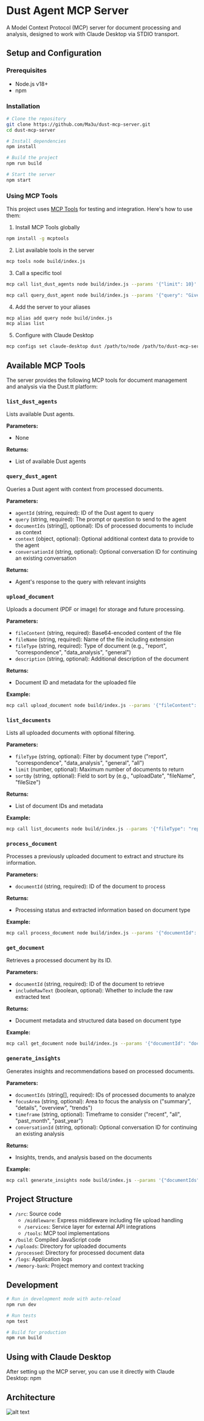 

# Dust Agent MCP Server

A Model Context Protocol (MCP) server for document processing and analysis, designed to work with Claude Desktop via STDIO transport.

## Setup and Configuration

### Prerequisites

- Node.js v18+
- npm

### Installation

```bash
# Clone the repository
git clone https://github.com/Ma3u/dust-mcp-server.git
cd dust-mcp-server

# Install dependencies
npm install

# Build the project
npm run build

# Start the server
npm start
```

### Using MCP Tools

This project uses [MCP Tools](https://github.com/f/mcptools) for testing and integration. Here's how to use them:

1. Install MCP Tools globally

```bash
npm install -g mcptools
```

2. List available tools in the server

```bash
mcp tools node build/index.js
```

3. Call a specific tool

```bash
mcp call list_dust_agents node build/index.js --params '{"limit": 10}'

mcp call query_dust_agent node build/index.js --params '{"query": "Give me a summary"}'
```

4. Add the server to your aliases

```bash
mcp alias add query node build/index.js
mcp alias list
```

5. Configure with Claude Desktop

```bash
mcp configs set claude-desktop dust /path/to/node /path/to/dust-mcp-server/build/index.js
```

## Available MCP Tools

The server provides the following MCP tools for document management and analysis via the Dust.tt platform:

### `list_dust_agents`

Lists available Dust agents.

**Parameters:**

- None

**Returns:**

- List of available Dust agents

### `query_dust_agent`

Queries a Dust agent with context from processed documents.

**Parameters:**

- `agentId` (string, required): ID of the Dust agent to query
- `query` (string, required): The prompt or question to send to the agent
- `documentIds` (string[], optional): IDs of processed documents to include as context
- `context` (object, optional): Optional additional context data to provide to the agent
- `conversationId` (string, optional): Optional conversation ID for continuing an existing conversation

**Returns:**

- Agent's response to the query with relevant insights

### `upload_document`

Uploads a document (PDF or image) for storage and future processing.

**Parameters:**

- `fileContent` (string, required): Base64-encoded content of the file
- `fileName` (string, required): Name of the file including extension
- `fileType` (string, required): Type of document (e.g., "report", "correspondence", "data_analysis", "general")
- `description` (string, optional): Additional description of the document

**Returns:**

- Document ID and metadata for the uploaded file

**Example:**

```bash
mcp call upload_document node build/index.js --params '{"fileContent": "base64-encoded-content", "fileName": "report.pdf", "fileType": "report", "description": "Quarterly analysis report"}'
```

### `list_documents`

Lists all uploaded documents with optional filtering.

**Parameters:**

- `fileType` (string, optional): Filter by document type ("report", "correspondence", "data_analysis", "general", "all")
- `limit` (number, optional): Maximum number of documents to return
- `sortBy` (string, optional): Field to sort by (e.g., "uploadDate", "fileName", "fileSize")

**Returns:**

- List of document IDs and metadata

**Example:**

```bash
mcp call list_documents node build/index.js --params '{"fileType": "report", "limit": 10, "sortBy": "uploadDate"}'
```

### `process_document`

Processes a previously uploaded document to extract and structure its information.

**Parameters:**

- `documentId` (string, required): ID of the document to process

**Returns:**

- Processing status and extracted information based on document type

**Example:**

```bash
mcp call process_document node build/index.js --params '{"documentId": "doc-id-123"}'
```

### `get_document`

Retrieves a processed document by its ID.

**Parameters:**

- `documentId` (string, required): ID of the document to retrieve
- `includeRawText` (boolean, optional): Whether to include the raw extracted text

**Returns:**

- Document metadata and structured data based on document type

**Example:**

```bash
mcp call get_document node build/index.js --params '{"documentId": "doc-id-123", "includeRawText": true}'
```

### `generate_insights`

Generates insights and recommendations based on processed documents.

**Parameters:**

- `documentIds` (string[], required): IDs of processed documents to analyze
- `focusArea` (string, optional): Area to focus the analysis on ("summary", "details", "overview", "trends")
- `timeframe` (string, optional): Timeframe to consider ("recent", "all", "past_month", "past_year")
- `conversationId` (string, optional): Optional conversation ID for continuing an existing analysis

**Returns:**

- Insights, trends, and analysis based on the documents

**Example:**

```bash
mcp call generate_insights node build/index.js --params '{"documentIds": ["doc-id-1", "doc-id-2"], "focusArea": "summary", "timeframe": "past_month", "conversationId": "optional-conversation-id"}'
```

## Project Structure

- `/src`: Source code
  - `/middleware`: Express middleware including file upload handling
  - `/services`: Service layer for external API integrations
  - `/tools`: MCP tool implementations
- `/build`: Compiled JavaScript code
- `/uploads`: Directory for uploaded documents
- `/processed`: Directory for processed document data
- `/logs`: Application logs
- `/memory-bank`: Project memory and context tracking

## Development

```bash
# Run in development mode with auto-reload
npm run dev

# Run tests
npm test

# Build for production
npm run build
```

## Using with Claude Desktop

After setting up the MCP server, you can use it directly with Claude Desktop:
npm 

## Architecture

![alt text](image.png)